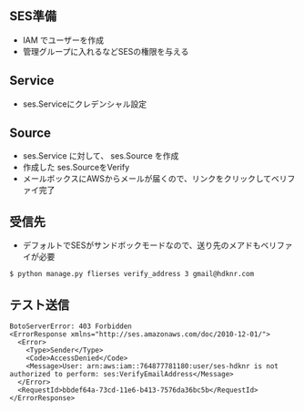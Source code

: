 ## SES準備

- IAM でユーザーを作成
- 管理グループに入れるなどSESの権限を与える

## Service

- ses.Serviceにクレデンシャル設定

## Source

- ses.Service に対して、 ses.Source を作成
- 作成した ses.SourceをVerify
- メールボックスにAWSからメールが届くので、リンクをクリックしてベリファイ完了

## 受信先

- デフォルトでSESがサンドボックモードなので、送り先のメアドもベリファイが必要

~~~bash
$ python manage.py flierses verify_address 3 gmail@hdknr.com
~~~

## テスト送信




~~~
BotoServerError: 403 Forbidden
<ErrorResponse xmlns="http://ses.amazonaws.com/doc/2010-12-01/">
  <Error>
    <Type>Sender</Type>
    <Code>AccessDenied</Code>
    <Message>User: arn:aws:iam::764877781180:user/ses-hdknr is not authorized to perform: ses:VerifyEmailAddress</Message>
  </Error>
  <RequestId>bbdef64a-73cd-11e6-b413-7576da36bc5b</RequestId>
</ErrorResponse>
~~~
